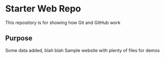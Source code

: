 # Starter Web Repo

This repository is for showing how Git and GitHub work

## Purpose

Some data added, blah blah
Sample website with plenty of files for demos